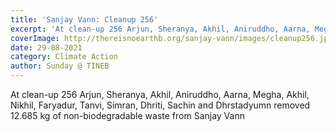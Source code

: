 ```yaml
---
title: 'Sanjay Vann: Cleanup 256'
excerpt: 'At clean-up 256 Arjun, Sheranya, Akhil, Aniruddho, Aarna, Megha, Akhil, Nikhil, Faryadur, Tanvi, Simran, Dhriti, Sachin and Dhrstadyumn removed 12.685 kg of non-biodegradable waste from Sanjay Vann.'
coverImage: http://thereisnoearthb.org/sanjay-vann/images/cleanup256.jpg
date: 29-08-2021
category: Climate Action
author: Sunday @ TINEB
---
```


<p>At clean-up 256 Arjun, Sheranya, Akhil, Aniruddho, Aarna, Megha, Akhil, Nikhil, Faryadur, Tanvi, Simran, Dhriti, Sachin and Dhrstadyumn removed 12.685 kg of non-biodegradable waste from Sanjay Vann</p>
